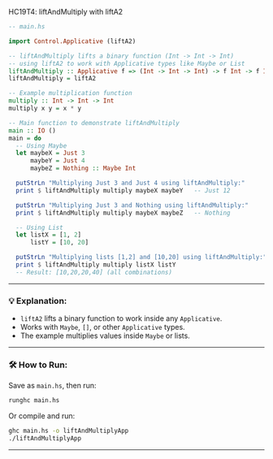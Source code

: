 HC19T4: liftAndMultiply with liftA2

```haskell
-- main.hs

import Control.Applicative (liftA2)

-- liftAndMultiply lifts a binary function (Int -> Int -> Int)
-- using liftA2 to work with Applicative types like Maybe or List
liftAndMultiply :: Applicative f => (Int -> Int -> Int) -> f Int -> f Int -> f Int
liftAndMultiply = liftA2

-- Example multiplication function
multiply :: Int -> Int -> Int
multiply x y = x * y

-- Main function to demonstrate liftAndMultiply
main :: IO ()
main = do
  -- Using Maybe
  let maybeX = Just 3
      maybeY = Just 4
      maybeZ = Nothing :: Maybe Int

  putStrLn "Multiplying Just 3 and Just 4 using liftAndMultiply:"
  print $ liftAndMultiply multiply maybeX maybeY   -- Just 12

  putStrLn "Multiplying Just 3 and Nothing using liftAndMultiply:"
  print $ liftAndMultiply multiply maybeX maybeZ   -- Nothing

  -- Using List
  let listX = [1, 2]
      listY = [10, 20]

  putStrLn "Multiplying lists [1,2] and [10,20] using liftAndMultiply:"
  print $ liftAndMultiply multiply listX listY
  -- Result: [10,20,20,40] (all combinations)
```

---

### 💡 Explanation:

* `liftA2` lifts a binary function to work inside any `Applicative`.
* Works with `Maybe`, `[]`, or other `Applicative` types.
* The example multiplies values inside `Maybe` or lists.

---

### 🛠️ How to Run:

Save as `main.hs`, then run:

```bash
runghc main.hs
```

Or compile and run:

```bash
ghc main.hs -o liftAndMultiplyApp
./liftAndMultiplyApp
```

---
